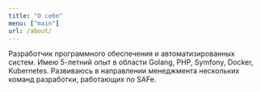 ```yaml
---
title: "О себе"
menu: ["main"]
url: /about/
---
```

Разработчик программного обеспечения и автоматизированных систем. Имею 5-летний опыт в области Golang, PHP, Symfony, Docker, Kubernetes. Развиваюсь в направлении менеджмента нескольких команд разработки, работающих по SAFe.

